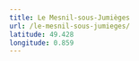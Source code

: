 ```yaml
---
title: Le Mesnil-sous-Jumièges
url: /le-mesnil-sous-jumieges/
latitude: 49.428
longitude: 0.859
---
```

